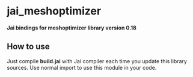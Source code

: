 # jai_meshoptimizer
**Jai bindings for meshoptimizer library version 0.18**

## How to use
Just compile **build.jai** with Jai compiler each time you update this library sources. Use normal import to use this module in your code.
